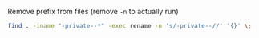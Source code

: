 

Remove prefix from files (remove `-n` to actually run)

```bash
find . -iname "-private--*" -exec rename -n 's/-private--//' '{}' \;
```